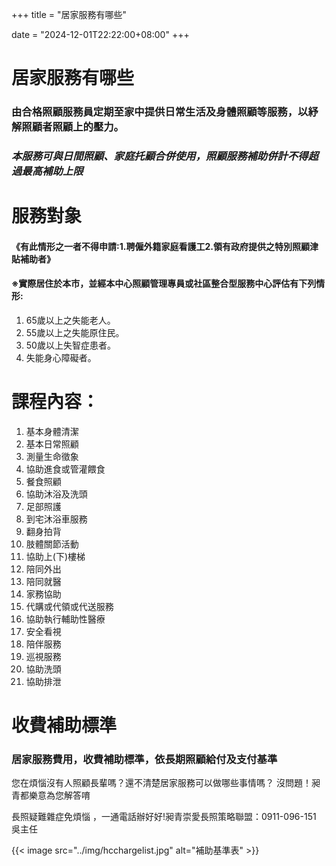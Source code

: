 +++
title = "居家服務有哪些"

date = "2024-12-01T22:22:00+08:00"
+++


# 居家服務有哪些
### 由合格照顧服務員定期至家中提供日常生活及身體照顧等服務，以紓解照顧者照顧上的壓力。
### *本服務可與日間照顧、家庭托顧合併使用，照顧服務補助併計不得超過最高補助上限*
 
# 服務對象
#### 《有此情形之一者不得申請:1.聘僱外籍家庭看護工2.領有政府提供之特別照顧津貼補助者》
#### ※實際居住於本市，並經本中心照顧管理專員或社區整合型服務中心評估有下列情形:
1.	65歲以上之失能老人。
2.	55歲以上之失能原住民。
3.	50歲以上失智症患者。
4.	失能身心障礙者。
 
# 課程內容：
 1.	基本身體清潔
2.	基本日常照顧
3.	測量生命徵象
4.	協助進食或管灌餵食
5.	餐食照顧
6.	協助沐浴及洗頭
7.	足部照護
8.	到宅沐浴車服務
9.	翻身拍背
10.	肢體關節活動
11.	協助上(下)樓梯
12.	陪同外出
13.	陪同就醫
14.	家務協助
15.	代購或代領或代送服務
16.	協助執行輔助性醫療
17.	安全看視
18.	陪伴服務
19.	巡視服務
20.	協助洗頭
21.	協助排泄

 



# 收費補助標準
### 居家服務費用，收費補助標準，依長期照顧給付及支付基準

您在煩惱沒有人照顧長輩嗎？還不清楚居家服務可以做哪些事情嗎？
沒問題！昶青都樂意為您解答唷


長照疑難雜症免煩惱 ，一通電話辦好好!昶青崇愛長照策略聯盟：0911-096-151 吳主任

{{< image src="../img/hcchargelist.jpg" alt="補助基準表" >}}